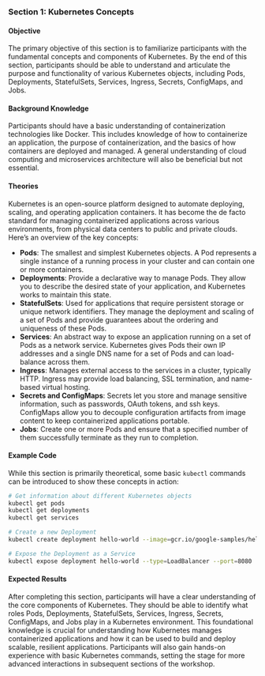 ### Section 1: Kubernetes Concepts

#### Objective
The primary objective of this section is to familiarize participants with the fundamental concepts and components of Kubernetes. By the end of this section, participants should be able to understand and articulate the purpose and functionality of various Kubernetes objects, including Pods, Deployments, StatefulSets, Services, Ingress, Secrets, ConfigMaps, and Jobs.

#### Background Knowledge
Participants should have a basic understanding of containerization technologies like Docker. This includes knowledge of how to containerize an application, the purpose of containerization, and the basics of how containers are deployed and managed. A general understanding of cloud computing and microservices architecture will also be beneficial but not essential.

#### Theories
Kubernetes is an open-source platform designed to automate deploying, scaling, and operating application containers. It has become the de facto standard for managing containerized applications across various environments, from physical data centers to public and private clouds. Here’s an overview of the key concepts:

- **Pods**: The smallest and simplest Kubernetes objects. A Pod represents a single instance of a running process in your cluster and can contain one or more containers.
- **Deployments**: Provide a declarative way to manage Pods. They allow you to describe the desired state of your application, and Kubernetes works to maintain this state.
- **StatefulSets**: Used for applications that require persistent storage or unique network identifiers. They manage the deployment and scaling of a set of Pods and provide guarantees about the ordering and uniqueness of these Pods.
- **Services**: An abstract way to expose an application running on a set of Pods as a network service. Kubernetes gives Pods their own IP addresses and a single DNS name for a set of Pods and can load-balance across them.
- **Ingress**: Manages external access to the services in a cluster, typically HTTP. Ingress may provide load balancing, SSL termination, and name-based virtual hosting.
- **Secrets and ConfigMaps**: Secrets let you store and manage sensitive information, such as passwords, OAuth tokens, and ssh keys. ConfigMaps allow you to decouple configuration artifacts from image content to keep containerized applications portable.
- **Jobs**: Create one or more Pods and ensure that a specified number of them successfully terminate as they run to completion.

#### Example Code
While this section is primarily theoretical, some basic `kubectl` commands can be introduced to show these concepts in action:

```bash
# Get information about different Kubernetes objects
kubectl get pods
kubectl get deployments
kubectl get services

# Create a new Deployment
kubectl create deployment hello-world --image=gcr.io/google-samples/hello-app:1.0

# Expose the Deployment as a Service
kubectl expose deployment hello-world --type=LoadBalancer --port=8080
```

#### Expected Results
After completing this section, participants will have a clear understanding of the core components of Kubernetes. They should be able to identify what roles Pods, Deployments, StatefulSets, Services, Ingress, Secrets, ConfigMaps, and Jobs play in a Kubernetes environment. This foundational knowledge is crucial for understanding how Kubernetes manages containerized applications and how it can be used to build and deploy scalable, resilient applications. Participants will also gain hands-on experience with basic Kubernetes commands, setting the stage for more advanced interactions in subsequent sections of the workshop.